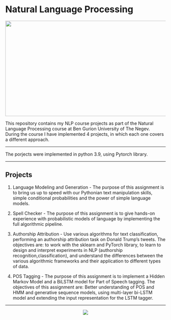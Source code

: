 # Natural Language Processing

<p align="center">
<img width="600" height="300" src="https://imageio.forbes.com/blogs-images/bernardmarr/files/2019/06/5-Amazing-Examples-Of-Natural-Language-Processing-NLP-In-Practice-1200x639.jpeg?format=jpg&width=1200">
</p>

This repository contains my NLP course projects as part of the Natural Language Processing course at Ben Gurion University of The Negev.  </br>
During the course I have implemented 4 projects, in which each one covers a different approach. </br>

---

The porjects were implemented in python 3.9, using Pytorch library.

---

## Projects
1. Language Modeling and Generation - The purpose of this assignment is to bring us up to speed with our Pythonian text manipulation skills, simple conditional probabilities and the power of simple language models.

2. Spell Checker - The purpose of this assignment is to give hands-on experience with probabilistic models of language by implementing the full algorithmic pipeline. 

3. Authorship Attribution - Use various algorithms for text classification, performing an authorship attribution task on Donald Trump’s tweets. The objectives are: to work with the sklearn and PyTorch library, to learn to design and interpret experiments in NLP (authorship recognition,classification),
and understand the differences between the various algorithmic frameworks and their application to different types of data.


4. POS Tagging - The purpose of this assignment is to implement a Hidden Markov Model and a BiLSTM model for Part of Speech tagging. The objectives of this assignment are: Better understanding of POS and HMM and generative sequence models, using multi-layer bi-LSTM model and extending the input representation for the LSTM tagger.

---

<p align="center">
<img src="https://cdn4.euraxess.org/sites/default/files/migration/euraxess_service_centre/bgu-white.png">
</p>
